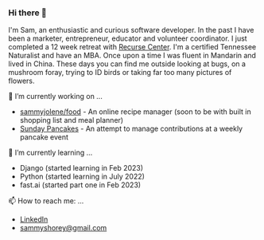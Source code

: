 ### Hi there 👋

I'm Sam, an enthusiastic and curious software developer. In the past I have been a marketer, entrepreneur, educator and volunteer coordinator. I just completed a 12 week retreat with [Recurse Center](https://www.recurse.com/). I'm a certified Tennessee Naturalist and have an MBA. Once upon a time I was fluent in Mandarin and lived in China. These days you can find me outside looking at bugs, on a mushroom foray, trying to ID birds or taking far too many pictures of flowers. 

🔭 I’m currently working on ...
- [sammyjolene/food](https://github.com/sammyjolene/food) - An online recipe manager (soon to be with built in shopping list and meal planner)
- [Sunday Pancakes](https://sundaypancakes.fly.dev/) - An attempt to manage contributions at a weekly pancake event

🌱 I’m currently learning ...
- Django (started learning in Feb 2023)
- Python (started learning in July 2022)
- fast.ai (started part one in Feb 2023)

📫 How to reach me: ...
- [LinkedIn](https://www.linkedin.com/in/sjschnider/)
- <sammyshorey@gmail.com>
